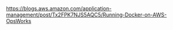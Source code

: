 
https://blogs.aws.amazon.com/application-management/post/Tx2FPK7NJS5AQC5/Running-Docker-on-AWS-OpsWorks
